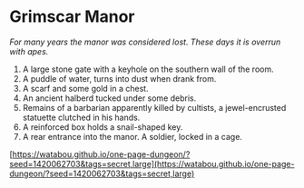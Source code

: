 # Grimscar Manor

_For many years the manor was considered lost. These days it is overrun with apes._

1. A large stone gate with a keyhole on the southern wall of the room.
2. A puddle of water, turns into dust when drank from.
3. A scarf and some gold in a chest.
4. An ancient halberd tucked under some debris.
5. Remains of a barbarian apparently killed by cultists, a jewel-encrusted statuette clutched in his hands.
6. A reinforced box holds a snail-shaped key.
7. A rear entrance into the manor. A soldier, locked in a cage.

[https://watabou.github.io/one-page-dungeon/?seed=1420062703&tags=secret,large](https://watabou.github.io/one-page-dungeon/?seed=1420062703&tags=secret,large)
